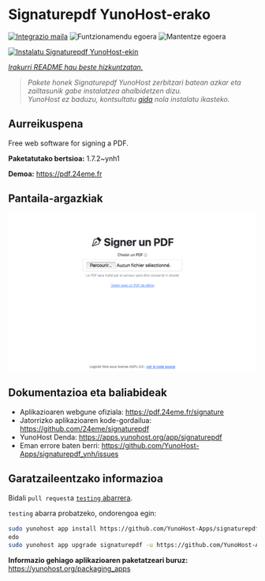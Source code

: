 <!--
Ohart ongi: README hau automatikoki sortu da <https://github.com/YunoHost/apps/tree/master/tools/readme_generator>ri esker
EZ editatu eskuz.
-->

# Signaturepdf YunoHost-erako

[![Integrazio maila](https://apps.yunohost.org/badge/integration/signaturepdf)](https://ci-apps.yunohost.org/ci/apps/signaturepdf/)
![Funtzionamendu egoera](https://apps.yunohost.org/badge/state/signaturepdf)
![Mantentze egoera](https://apps.yunohost.org/badge/maintained/signaturepdf)

[![Instalatu Signaturepdf YunoHost-ekin](https://install-app.yunohost.org/install-with-yunohost.svg)](https://install-app.yunohost.org/?app=signaturepdf)

*[Irakurri README hau beste hizkuntzatan.](./ALL_README.md)*

> *Pakete honek Signaturepdf YunoHost zerbitzari batean azkar eta zailtasunik gabe instalatzea ahalbidetzen dizu.*  
> *YunoHost ez baduzu, kontsultatu [gida](https://yunohost.org/install) nola instalatu ikasteko.*

## Aurreikuspena

Free web software for signing a PDF.

**Paketatutako bertsioa:** 1.7.2~ynh1

**Demoa:** <https://pdf.24eme.fr>

## Pantaila-argazkiak

![Signaturepdf(r)en pantaila-argazkia](./doc/screenshots/screenshot.png)

## Dokumentazioa eta baliabideak

- Aplikazioaren webgune ofiziala: <https://pdf.24eme.fr/signature>
- Jatorrizko aplikazioaren kode-gordailua: <https://github.com/24eme/signaturepdf>
- YunoHost Denda: <https://apps.yunohost.org/app/signaturepdf>
- Eman errore baten berri: <https://github.com/YunoHost-Apps/signaturepdf_ynh/issues>

## Garatzaileentzako informazioa

Bidali `pull request`a [`testing` abarrera](https://github.com/YunoHost-Apps/signaturepdf_ynh/tree/testing).

`testing` abarra probatzeko, ondorengoa egin:

```bash
sudo yunohost app install https://github.com/YunoHost-Apps/signaturepdf_ynh/tree/testing --debug
edo
sudo yunohost app upgrade signaturepdf -u https://github.com/YunoHost-Apps/signaturepdf_ynh/tree/testing --debug
```

**Informazio gehiago aplikazioaren paketatzeari buruz:** <https://yunohost.org/packaging_apps>
